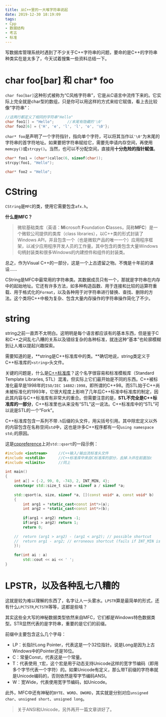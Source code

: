 ```yaml
---
title: 从C++里的一大堆字符串说起
date: 2019-12-30 18:19:09
tags:
- Cpp
- 数据结构
- 考古
- 标准
---
```

写数据库管理系统时遇到了不少关于C++字符串的问题，要命的是C++的字符串种类实在是太多了，今天试着搜集一些资料总结一下。

<!--more-->

# char foo[bar] 和 char* foo

`char foo[bar]`这种形式被称为“C风格字符串”，它是从C语言中流传下来的。它实际上完全就是char型的数组，只是你可以用这样的方式来给它赋值，看上去比较像“字符串”：

```cpp
//这两行都定义了相同的字符串"Hello"
char foo1[] = "Hello";      //末尾有隐藏的'\0'
char foo2[6] = {'H', 'e', 'l', 'l', 'o', '\0'};
```

`char* foo`是声明了一个字符指针，指向单个字符，可以将其当作以`'\0'`为末尾的字符串的首字符地址。如果要把字符串赋给它，需要先申请内存空间，再使用`memcpy()`或`strcpy()`。当然，也可以不分配空间，直接用**十分危险的指针赋值**。

```cpp
char* foo1 = (char*)calloc(6, sizeof(char));
strcpy(foo1, "Hello");

char* foo2 = "Hello";
```

# CString

`CString`是`MFC`的类，使用它需要包含`afx.h`。

**什么是MFC？**

> 微软基础类库（英语：**M**icrosoft **F**oundation **C**lasses，简称**MFC**）是一个微软公司提供的类库（class libraries），以C++类的形式封装了Windows API，并且包含一个（也是微软产品的唯一一个）应用程序框架，以减少应用程序开发人员的工作量。其中包含的类包含大量Windows句柄封装类和很多Windows的内建控件和组件的封装类。

总之，作为Visual C++的一部分，这是一个上古遗留之物。不愧是十年前的课设……

CString是MFC中最常用的字符串类。其数据成员只有一个，那就是字符串在内存中的起始地址。它还有许多方法，如多种构造函数、用于连接和比较的运算符重载、用于格式化的`Format`，以及各种用于对字符串进行替换、查找、删除的方法。这个类将C++中极为复杂、包含大量内存操作的字符串操作简化了不少。

# string

string之前一直弄不太明白。这明明是每个语言都应该有的基本东西，但是鉴于C和C++之间乱七八糟的关系以及错综复杂的各种标准，就连这种“基本”也轮廓模糊到让人难以提起兴趣探索。

需要知道的是，**string是C++标准库中的类。**确切地说，string类定义于C++标准库的`<string>`头文件。

关键的问题是，什么是[C++标准库](https://zh.cppreference.com/w/cpp/header)？这个名字很容易和标准模板库（Standard Template Libraries, STL）混淆，但实际上它们最开始是不同的东西。C++被标准化最早是1998年的`ISO/IEC 14882:1998`，即所谓的C++98。而STL始于C++尚未被标准化的1993年，它很大程度上影响了几年后C++标准中标准库的制定，因此其内容与C++标准库有非常大的重合。但需要注意的是，**STL不完全是C++标准库的一部分**，C++标准里也从来没有“STL”这一说法。C++标准库中的“STL”可以说是STL的一个“Fork”。

C++标准库包含一系列不带`.h`后缀的头文件，用尖括号引用。其中除宏定义以外的内容包含在名称空间`std`中，这也是许多C++程序都有一句`using namespace std;`的原因。

这是[cppreference](https://en.cppreference.com/w/cpp/algorithm/qsort)上对`std::qsort`的一段示例：

```cpp
#include <iostream>     //C++输入/输出流标准头文件
#include <cstdlib>      //C++标准库中来自C标准库的部分，去掉.h并在前面加c
#include <climits>      //同上
 
int main()
{
    int a[] = {-2, 99, 0, -743, 2, INT_MIN, 4};
    constexpr std::size_t size = sizeof a / sizeof *a;
 
    std::qsort(a, size, sizeof *a, [](const void* a, const void* b)     //指定名称空间std
    {
        int arg1 = *static_cast<const int*>(a);
        int arg2 = *static_cast<const int*>(b);
 
        if(arg1 < arg2) return -1;
        if(arg1 > arg2) return 1;
        return 0;
 
    //  return (arg1 > arg2) - (arg1 < arg2); // possible shortcut
    //  return arg1 - arg2; // erroneous shortcut (fails if INT_MIN is present)
    });
 
    for(int ai : a)
        std::cout << ai << ' ';
}
```

# LPSTR，以及各种乱七八糟的

这就是较为难以理解的东西了，名字让人一头雾水。`LPSTR`算是最简单的形式，还有什么`LPCTSTR`,`PCTSTR`等等，这都是些啥？

其实这些全大写的神秘数据类型依然来自MFC，它们都是Windows特色数据类型。STR显然代表的是字符串，重要的是它们的前缀。

前缀中主要包含这么几个字母：

- LP：长指针Long Pointer，代表这是一个32位指针。说是Long是因为上古Windows中的Pointer还是16位。
- C：常量Const，代表这是一个常量。
- T：代表使用`_T`宏，这个宏是用于动态支持Unicode这样的宽字节编码（即用多个字节代表一个字符）的。如果Unicode有定义，那么带T前缀的字符串就是Unicode编码的，否则依然是窄字节编码ANSI。
- W：宽Wide，代表使用宽字节编码，如Unicode。

此外，MFC中还有神秘的`BYTE`、`WORD`、`DWORD`，其实就是分别对应`unsigned char`、`unsigned short`、`unsigned long`。

> 关于ANSI和Unicode，另外再开一篇文章讲好了。